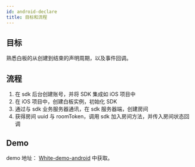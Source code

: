 ```yaml
---
id: android-declare
title: 目标和流程
---
```


## 目标

熟悉白板的从创建到结束的声明周期，以及事件回调。

## 流程

1. 在 sdk 后台创建账号，并将 SDK 集成如 iOS 项目中
1. 在 iOS 项目中，创建白板实例，初始化 SDK
1. 通过与 sdk 业务服务器通讯，在 sdk 服务器端，创建房间
1. 获得房间 uuid 与 roomToken，调用 sdk 加入房间方法，并传入房间状态回调

## Demo

demo 地址： [White-demo-android](https://github.com/duty-os/white-demo-android) 中获取。